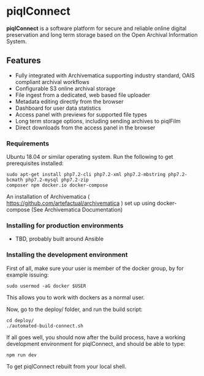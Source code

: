 # piqlConnect

**piqlConnect** is a software platform for secure and reliable online digital preservation and long term storage based on the Open Archival Information System.


## Features

- Fully integrated with Archivematica supporting industry standard, OAIS compliant archival workflows
- Configurable S3 online archival storage 
- File ingest from a dedicated, web based file uploader
- Metadata editing directly from the browser
- Dashboard for user data statistics
- Access panel with previews for supported file types
- Long term storage options, including sending archives to piqlFilm
- Direct downloads from the access panel in the browser


### Requirements

Ubuntu 18.04 or similar operating system. Run the following to get prerequisites installed:
```
sudo apt-get install php7.2-cli php7.2-xml php7.2-mbstring php7.2-bcmath php7.2-mysql php7.2-zip
composer npm docker.io docker-compose
```
An installation of Archivematica ( https://github.com/artefactual/archivematica ) set up using docker-compose (See Archivematica Documentation)

### Installing for production environments

- TBD, probably built around Ansible






### Installing the development environment

First of all, make sure your user is member of the docker group, by for example issuing:

```
sudo usermod -aG docker $USER
```

This allows you to work with dockers as a normal user.

Now, go to the deploy/ folder, and run the build script:

```
cd deploy/
./automated-build-connect.sh
```

If all goes well, you should now after the build process, have a working development environment for piqlConnect, and should be able to type:


```
npm run dev

```

To get piqlConnect rebuilt from your local shell.


